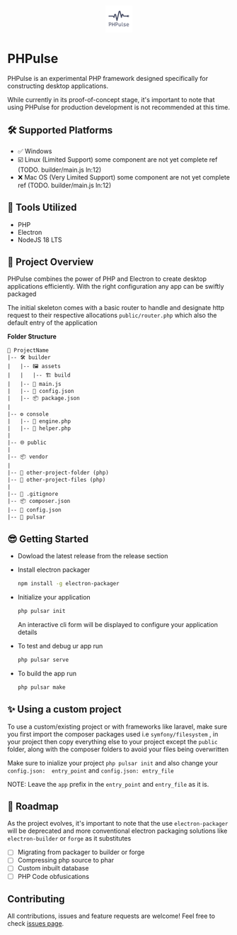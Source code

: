 <div style="width:100%;text-align:center">
  <img src="https://raw.githubusercontent.com/ibnsultan/PHPulse/main/builder/assets/build/logo.png" alt="PHPulse Logo" width="60" height="60" />
</div>

# PHPulse

PHPulse is an experimental PHP framework designed specifically for constructing desktop applications. 

While currently in its proof-of-concept stage, it's important to note that using PHPulse for production development is not recommended at this time.

## 🛠️ Supported Platforms

- ✅ Windows
- ☑️ Linux (Limited Support)
  some component are not yet complete ref (TODO. builder/main.js ln:12)
- ❌ Mac OS (Very Limited Support)
  some component are not yet complete ref (TODO. builder/main.js ln:12)

## 🧰 Tools Utilized

- PHP
- Electron
- NodeJS 18 LTS

## 🚦 Project Overview

PHPulse combines the power of PHP and Electron to create desktop applications efficiently. With the right configuration any app can be swiftly packaged

The initial skeleton comes with a basic router to handle and designate http request to their respective allocations `public/router.php` which also the default entry of the application

**Folder Structure**

```
📁 ProjectName
|-- 🛠 builder
|   |-- 🖼 assets
|   |   |-- 🏗 build
|   |-- 📜 main.js
|   |-- 📄 config.json
|   |-- 📦 package.json
|
|-- ⚙️ console
|   |-- 🐘 engine.php
|   |-- 🤖 helper.php
|
|-- 🌐 public
|
|-- 📦 vendor
|
|-- 📂 other-project-folder (php)
|-- 📄 other-project-files (php)
|
|-- 📄 .gitignore
|-- 📦 composer.json
|-- 📄 config.json
|-- 🚀 pulsar

```

## 😎 Getting Started

- Dowload the latest release from the release section
- Install electron packager

  ```bash
  npm install -g electron-packager
  ```
- Initialize your application

  ```bash
  php pulsar init
  ```

  An interactive cli form will be displayed to configure your application details
- To test and debug ur app run

  ```bash
  php pulsar serve
  ```
- To build the app run

  ```bash
  php pulsar make
  ```

## ✨ Using a custom project

To use a custom/existing project or with frameworks like laravel, make sure you first import the composer packages used i.e `symfony/filesystem` , in your project then copy everything else to your project except the `public` folder, along with the composer folders to avoid your files being overwritten

Make sure to inialize your project `php pulsar init` and also change your `config.json:  entry_point` and `config.json: entry_file`

NOTE: Leave the `app` prefix in the `entry_point` and `entry_file` as it is.

## 🚧 Roadmap

As the project evolves, it's important to note that the use `electron-packager` will be deprecated and more conventional electron packaging solutions like `electron-builder` or `forge` as it substitutes

- [ ] Migrating from packager to builder or forge
- [ ] Compressing php source to phar
- [ ] Custom inbuilt database
- [ ] PHP Code obfusications

## Contributing

All contributions, issues and feature requests are welcome! Feel free to check [issues page](https://github.com/ibnsultan/PHPulse/issues).
